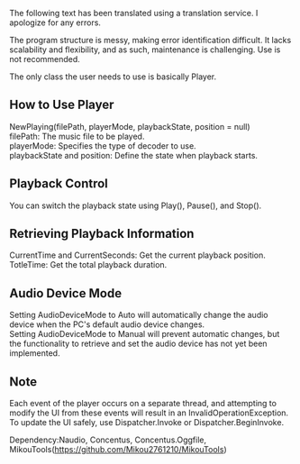 The following text has been translated using a translation service. I apologize for any errors.


The program structure is messy, making error identification difficult. It lacks scalability and flexibility, and as such, maintenance is challenging. Use is not recommended.


The only class the user needs to use is basically Player.  
  
## How to Use Player  
NewPlaying(filePath, playerMode, playbackState, position = null)  
filePath: The music file to be played.  
playerMode: Specifies the type of decoder to use.  
playbackState and position: Define the state when playback starts.  
  
## Playback Control  
You can switch the playback state using Play(), Pause(), and Stop().  
  
## Retrieving Playback Information  
CurrentTime and CurrentSeconds: Get the current playback position.  
TotleTime: Get the total playback duration.  

## Audio Device Mode  
Setting AudioDeviceMode to Auto will automatically change the audio device when the PC's default audio device changes.  
Setting AudioDeviceMode to Manual will prevent automatic changes, but the functionality to retrieve and set the audio device has not yet been implemented.  


## Note

Each event of the player occurs on a separate thread, and attempting to modify the UI from these events will result in an InvalidOperationException. To update the UI safely, use Dispatcher.Invoke or Dispatcher.BeginInvoke.

Dependency:Naudio, Concentus, Concentus.Oggfile, MikouTools(https://github.com/Mikou2761210/MikouTools)
